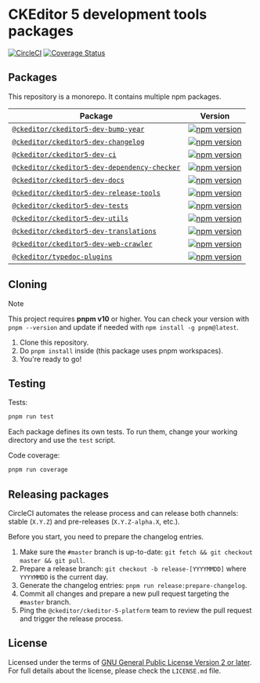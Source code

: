 CKEditor 5 development tools packages
=====================================

[![CircleCI](https://circleci.com/gh/ckeditor/ckeditor5-dev.svg?style=shield)](https://app.circleci.com/pipelines/github/ckeditor/ckeditor5-dev?branch=master)
[![Coverage Status](https://coveralls.io/repos/github/ckeditor/ckeditor5-dev/badge.svg?branch=master)](https://coveralls.io/github/ckeditor/ckeditor5-dev?branch=master)

## Packages

This repository is a monorepo. It contains multiple npm packages.

| Package                                                                                    | Version                                                                                                                                                             |
|--------------------------------------------------------------------------------------------|---------------------------------------------------------------------------------------------------------------------------------------------------------------------|
| [`@ckeditor/ckeditor5-dev-bump-year`](/packages/ckeditor5-dev-bump-year)                   | [![npm version](https://badge.fury.io/js/%40ckeditor%2Fckeditor5-bump-year.svg)](https://www.npmjs.com/package/@ckeditor/ckeditor5-dev-bump-year)                   |
| [`@ckeditor/ckeditor5-dev-changelog`](/packages/ckeditor5-dev-changelog)                   | [![npm version](https://badge.fury.io/js/%40ckeditor%2Fckeditor5-changelog.svg)](https://www.npmjs.com/package/@ckeditor/ckeditor5-dev-changelog)                   |
| [`@ckeditor/ckeditor5-dev-ci`](/packages/ckeditor5-dev-ci)                                 | [![npm version](https://badge.fury.io/js/%40ckeditor%2Fckeditor5-ci.svg)](https://www.npmjs.com/package/@ckeditor/ckeditor5-dev-ci)                                 |
| [`@ckeditor/ckeditor5-dev-dependency-checker`](/packages/ckeditor5-dev-dependency-checker) | [![npm version](https://badge.fury.io/js/%40ckeditor%2Fckeditor5-dependency-checker.svg)](https://www.npmjs.com/package/@ckeditor/ckeditor5-dev-dependency-checker) |
| [`@ckeditor/ckeditor5-dev-docs`](/packages/ckeditor5-dev-docs)                             | [![npm version](https://badge.fury.io/js/%40ckeditor%2Fckeditor5-dev-docs.svg)](https://www.npmjs.com/package/@ckeditor/ckeditor5-dev-docs)                         |
| [`@ckeditor/ckeditor5-dev-release-tools`](/packages/ckeditor5-dev-release-tools)           | [![npm version](https://badge.fury.io/js/%40ckeditor%2Fckeditor5-dev-release-tools.svg)](https://www.npmjs.com/package/@ckeditor/ckeditor5-dev-release-tools)       |
| [`@ckeditor/ckeditor5-dev-tests`](/packages/ckeditor5-dev-tests)                           | [![npm version](https://badge.fury.io/js/%40ckeditor%2Fckeditor5-dev-tests.svg)](https://www.npmjs.com/package/@ckeditor/ckeditor5-dev-tests)                       |
| [`@ckeditor/ckeditor5-dev-utils`](/packages/ckeditor5-dev-utils)                           | [![npm version](https://badge.fury.io/js/%40ckeditor%2Fckeditor5-dev-utils.svg)](https://www.npmjs.com/package/@ckeditor/ckeditor5-dev-utils)                       |
| [`@ckeditor/ckeditor5-dev-translations`](/packages/ckeditor5-dev-translations)             | [![npm version](https://badge.fury.io/js/%40ckeditor%2Fckeditor5-dev-translations.svg)](https://www.npmjs.com/package/@ckeditor/ckeditor5-dev-translations)         |
| [`@ckeditor/ckeditor5-dev-web-crawler`](/packages/ckeditor5-dev-web-crawler)               | [![npm version](https://badge.fury.io/js/%40ckeditor%2Fckeditor5-dev-web-crawler.svg)](https://www.npmjs.com/package/@ckeditor/ckeditor5-dev-web-crawler)           |
| [`@ckeditor/typedoc-plugins`](/packages/typedoc-plugins)                                   | [![npm version](https://badge.fury.io/js/%40ckeditor%2Ftypedoc-plugins.svg)](https://www.npmjs.com/package/@ckeditor/typedoc-plugins)                               |

## Cloning

> [!NOTE]
> This project requires **pnpm v10** or higher. You can check your version with `pnpm --version` and update if needed with `npm install -g pnpm@latest`.

1. Clone this repository.
2. Do `pnpm install` inside (this package uses pnpm workspaces).
3. You're ready to go!

## Testing

Tests:

```bash
pnpm run test
```

Each package defines its own tests. To run them, change your working directory and use the `test` script.

Code coverage:

```bash
pnpm run coverage
```

## Releasing packages

CircleCI automates the release process and can release both channels: stable (`X.Y.Z`) and pre-releases (`X.Y.Z-alpha.X`, etc.).

Before you start, you need to prepare the changelog entries.

1. Make sure the `#master` branch is up-to-date: `git fetch && git checkout master && git pull`.
1. Prepare a release branch: `git checkout -b release-[YYYYMMDD]` where `YYYYMMDD` is the current day.
1. Generate the changelog entries: `pnpm run release:prepare-changelog`.
1. Commit all changes and prepare a new pull request targeting the `#master` branch.
1. Ping the `@ckeditor/ckeditor-5-platform` team to review the pull request and trigger the release process.

## License

Licensed under the terms of [GNU General Public License Version 2 or later](http://www.gnu.org/licenses/gpl.html). For full details about the license, please check the `LICENSE.md` file.
